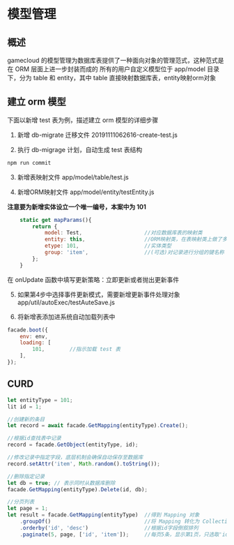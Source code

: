 # 模型管理

## 概述

gamecloud 的模型管理为数据库表提供了一种面向对象的管理范式，这种范式是在 ORM 层面上进一步封装而成的
所有的用户自定义模型位于 app/model 目录下，分为 table 和 entity，其中 table 直接映射数据库表，entity映射orm对象

## 建立 orm 模型

下面以新增 test 表为例，描述建立 orm 模型的详细步骤

1. 新增 db-migrate 迁移文件
20191111062616-create-test.js

2. 执行 db-migrage 计划，自动生成 test 表结构
```bash
npm run commit
```

3. 新增表映射文件
app/model/table/test.js

4. 新增ORM映射文件
app/model/entity/testEntity.js

**注意要为新增实体设立一个唯一编号，本案中为 101**
```js
    static get mapParams(){
        return {
            model: Test,                    //对应数据库表的映射类
            entity: this,                   //ORM映射类，在表映射类上做了多种业务封装
            etype: 101,                     //实体类型
            group: 'item',                  //(可选)对记录进行分组的键名称
        };
    }
```

在 onUpdate 函数中填写更新策略：立即更新或者抛出更新事件

5. 如果第4步中选择事件更新模式，需要新增更新事件处理对象
app/util/autoExec/testAuteSave.js

6. 将新增表添加进系统自动加载列表中
```js
facade.boot({
    env: env,
    loading: [
        101,        //指示加载 test 表
    ],
});
```

## CURD

```js
let entityType = 101;
lit id = 1;

//创建新的条目
let record = await facade.GetMapping(entityType).Create();

//根据id查找表中记录
record = facade.GetObject(entityType, id);           

//修改记录中指定字段，底层机制会确保自动保存至数据库
record.setAttr('item', Math.random().toString());

//删除指定记录
let db = true; // 表示同时从数据库删除
facade.GetMapping(entityType).Delete(id, db);

//分页列表
let page = 1;
let result = facade.GetMapping(entityType)  //得到 Mapping 对象
    .groupOf()                              //将 Mapping 转化为 Collection，如果 Mapping 支持分组，可以带分组参数调用
    .orderby('id', 'desc')                  //根据id字段倒叙排列
    .paginate(5, page, ['id', 'item']);     //每页5条，显示第1页，只选取'id'和'item'字段
```
